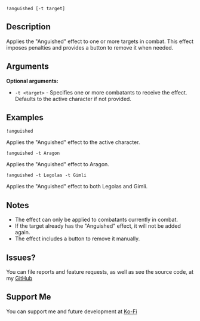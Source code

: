`!anguished [-t target]`

## Description
Applies the "Anguished" effect to one or more targets in combat. This effect imposes penalties and provides a button to remove it when needed.

## Arguments

**Optional arguments:**
- `-t <target>` - Specifies one or more combatants to receive the effect. Defaults to the active character if not provided.

## Examples
```plaintext
!anguished
```
Applies the "Anguished" effect to the active character.

```plaintext
!anguished -t Aragon
```
Applies the "Anguished" effect to Aragon.

```plaintext
!anguished -t Legolas -t Gimli
```
Applies the "Anguished" effect to both Legolas and Gimli.

## Notes
- The effect can only be applied to combatants currently in combat.
- If the target already has the "Anguished" effect, it will not be added again.
- The effect includes a button to remove it manually.

## Issues?
You can file reports and feature requests, as well as see the source code, 
at my [GitHub](https://github.com/fatestapestry/avrae-collections)

## Support Me
You can support me and future development at [Ko-Fi](https://ko-fi.com/noralf)

